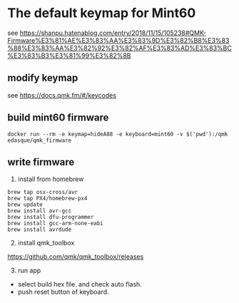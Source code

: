 # The default keymap for Mint60


see https://shanpu.hatenablog.com/entry/2018/11/15/105238#QMK-Firmware%E3%81%AE%E3%83%AA%E3%83%9D%E3%82%B8%E3%83%88%E3%83%AA%E3%82%92%E3%82%AF%E3%83%AD%E3%83%BC%E3%83%B3%E3%81%99%E3%82%8B


## modify keymap

see https://docs.qmk.fm/#/keycodes


## build mint60 firmware

`docker run --rm -e keymap=hideA88 -e keyboard=mint60 -v $('pwd'):/qmk edasque/qmk_firmware`

## write firmware

1. install from homebrew

```
brew tap osx-cross/avr
brew tap PX4/homebrew-px4
brew update
brew install avr-gcc
brew install dfu-programmer
brew install gcc-arm-none-eabi
brew install avrdude
```

2. install qmk_toolbox

https://github.com/qmk/qmk_toolbox/releases

3. run app

- select build hex file. and check auto flash.
- push reset button of keyboard.